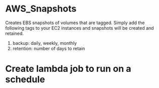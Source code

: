 # AWS_Snapshots
Creates EBS snapshots of volumes that are tagged.  Simply add the following tags to your EC2 instances and snapshots will be created and retained.

1) backup:  daily, weekly, monthly
2) retention: number of days to retain

# Create lambda job to run on a schedule
